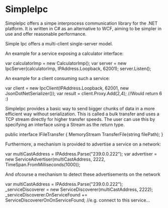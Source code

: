 # SimpleIpc

SimpleIpc offers a simpe interprocess communication library for the .NET platform.
It is written in C# as an alternative to WCF, aiming to be simpler in use and offer reasonable performance.

Simple Ipc offers a multi-client single-server model.

An example for a service exposing a calculator interface:

  var calculatorImp = new CalculatorImp();
  var server = new IpcServer<ICalculator>(calculatorImp, IPAddress.Loopback, 62001);
  server.Listen();
                
An example for a client consuming such a service:

  var client = new IpcClient<ICalculator>(IPAddress.Loopback, 62001, new JsonDotNetSerializer());
  var result = client.Proxy.Add(2,4); //Would return 6 :)
  
SimpleIpc provides a basic way to send bigger chunks of data in a more efficient way without serialization.
This is called a bulk transfer and uses a TCP stream directly for higher transfer speeds.
The user can use this by specifying an interface using a Stream as the return type.

  public interface IFileTransfer
  {
    MemoryStream TransferFile(string filePath);
  }

Furthermore, a mechanism is provided to advertise a service on a network:

  var multiCastAddress = IPAddress.Parse("239.0.0.222");
  var advertiser = new ServiceAdvertiser<ICalculator>(multiCastAddress, 2222, TimeSpan.FromMilliseconds(1000));
  
And ofcourse a mechanism to detect these advertisements on the network

  var multiCastAddress = IPAddress.Parse("239.0.0.222");
  _serviceDiscoverer = new ServiceDiscoverer<ICalculator>(multiCastAddress, 2222);
  _serviceDiscoverer.OnServiceFound += ServiceDiscovererOnOnServiceFound; //e.g. connect to this service...
  
  



